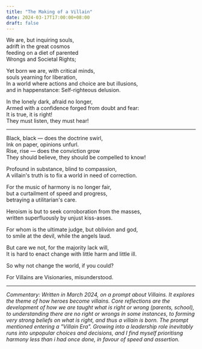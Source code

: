 ```yaml
---
title: "The Making of a Villain"
date: 2024-03-17T17:00:00+08:00
draft: false
---
```


We are, but inquiring souls,  
adrift in the great cosmos  
feeding on a diet of parented  
Wrongs and Societal Rights;  

Yet born we are, with critical minds,  
souls yearning for liberation,  
In a world where actions and choice are but illusions,  
and in happenstance: Self-righteous delusion.  


In the lonely dark, afraid no longer,  
Armed with a confidence forged from doubt and fear:  
It is true, it is right!  
They must listen, they must hear!  

---

Black, black — does the doctrine swirl,  
Ink on paper, opinions unfurl.  
Rise, rise — does the conviction grow  
They should believe, they should be compelled to know!  

Profound in substance, blind to compassion,  
A villain's truth is to fix a world in need of correction.  

For the music of harmony is no longer fair,  
but a curtailment of speed and progress,  
betraying a utilitarian's care.  

Heroism is but to seek corroboration from the masses,  
written superfluously by unjust kiss-asses.  

For whom is the ultimate judge, but oblivion and god,  
to smile at the devil, while the angels laud.  

But care we not, for the majority lack will,  
It is hard to enact change with little harm and little ill.  

So why not change the world, if you could?  

For Villains are Visionaries, misunderstood.  

---

*Commentary: Written in March 2024, on a prompt about Villains. It explores the theme of how heroes become villains. Core reflections are the development of how we are taught what is right or wrong (parents, school), to understanding there are no right or wrongs in some instances, to forming very strong beliefs on what is right, and thus a villain is born. 
The prompt mentioned entering a "Villain Era". Growing into a leadership role inevitably runs into unpopular choices and decisions, and I find myself prioritisng harmony less than i had once done, in favour of speed and assertion.*
